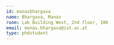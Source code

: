 ```yaml
---
id: manasbhargava
name: Bhargava, Manas
room: Lab Building West, 2nd floor, 106
email: manas.bhargava@ist.ac.at
type: phdstudent
---
```

